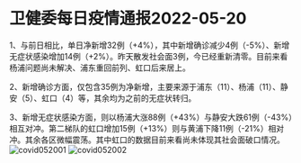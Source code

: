 # 卫健委每日疫情通报2022-05-20

1、与前日相比，单日净新增32例（+4%），其中新增确诊减少4例（-5%）、新增无症状感染增加14例（+2%）。昨天散发社会面3例，今已经重新清零。目前来看杨浦问题尚未解决、浦东重回前列、虹口后来居上。

2、新增确诊方面，仅包含35例为净新增，主要来源于浦东（11）、杨浦（11）、静安（5）、虹口（4）等，其余均为之前的无症状转归。

3、新增无症状感染方面，则以杨浦大涨88例（+43%）与静安大跌61例（-43%）相互对冲。第二梯队的虹口增加15例（+13%）则与黄浦下降11例（-21%）相对冲。其余各区微幅震荡。其中虹口的数据目前来看尚未体现其社会面破口情况。
<img decoding="async" src="https://i0.wp.com/s2.loli.net/2022/05/21/qfoXguecQrOIZn4.jpg?w=640&#038;ssl=1" alt="covid052001" data-recalc-dims="1" />
<img decoding="async" src="https://i0.wp.com/s2.loli.net/2022/05/21/hZH6g7dNx3RbYT1.jpg?w=640&#038;ssl=1" alt="covid052002" data-recalc-dims="1" />

